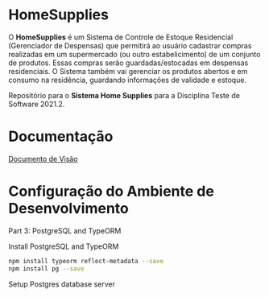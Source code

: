 # HomeSupplies

O **HomeSupplies** é um Sistema de Controle de Estoque Residencial (Gerenciador de Despensas) que permitirá ao usuário cadastrar compras realizadas em um supermercado (ou outro estabelicimento) de um conjunto de produtos. Essas compras serão guardadas/estocadas em despensas residenciais. O Sistema também vai gerenciar os produtos abertos e em consumo na residência, guardando informações de validade e estoque.

Repositório para o **Sistema Home Supplies** para a Disciplina Teste de Software 2021.2.

# Documentação

[Documento de Visão](docs/doc-visao.md)

# Configuração do Ambiente de Desenvolvimento

Part 3: PostgreSQL and TypeORM

Install PostgreSQL and TypeORM

```bash
npm install typeorm reflect-metadata --save
npm install pg --save
```

Setup Postgres database server